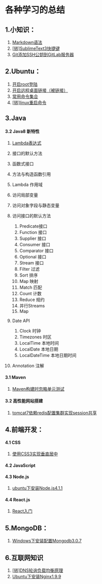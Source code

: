 # 各种学习的总结

## 1.小知识：
1. [Markdown语法](./Others/1.Markdown语法.md)  
2. [[转]SublimeText3快捷键](./Others/2.[转]SublimeText3快捷键.md)  
3. [Git添加SSH公钥到GitLab服务器](./Others/3.Git添加SSH公钥到GitLab服务器.md)  

## 2.Ubuntu：
1. [开启root登陆](./Ubuntu/1.开启root登陆.md)
2. [开启远程桌面链接（被链接）](./Ubuntu/2.开启远程桌面连接1.md)
3. [常用命令集合](./Ubuntu/3.常用命令集合.md)
4. [[转]linux重启命令](./Ubuntu/4.[转]linux重启命令.md)

## 3.Java  
#### 3.2 Java8 新特性  
1. [Lambda表达式](./Java/Java8Features/1.Lambda表达式.md)  
2. 接口的默认方法   

3. 函数式接口  
4. 方法与构造函数引用    
5. Lambda 作用域  
6. 访问局部变量  
7. 访问对象字段与静态变量  
8. 访问接口的默认方法  
    1. Predicate接口  
    2. Function 接口  
    3. Supplier 接口  
    4. Consumer 接口  
    5. Comparator 接口  
    6. Optional 接口  
    7. Stream 接口  
    8. Filter 过滤  
    9. Sort 排序  
    10. Map 映射  
    11. Match 匹配  
    12. Count 计数  
    13. Reduce 规约  
    14. 并行Streams  
    15. Map  
9. Date API  
    1. Clock 时钟
    2. Timezones 时区
    3. LocalTime 本地时间
    4. LocalDate 本地日期
    5. LocalDateTime 本地日期时间  
10. Annotation 注解  

#### 3.1 Maven  
1. [Maven构建时忽略单元测试](./Java/Maven/1.Maven构建时忽略单元测试.md)  

#### 3.2 高性能网站搭建  
1. [tomcat7依赖redis配置集群实现session共享](./Java/HeighWeb/1.tomcat7依赖redis配置集群实现session共享.md)  

## 4.前端开发：  
#### 4.1 CSS  
1. [使用CSS3实现垂直居中](./FrontEnd/css/1.CSS3实现垂直居中.md)  

#### 4.2 JavaScript  
#### 4.3 Node.js  
1. [ubuntu下安装Node.js4.1.1](./Node.js/1.Ubuntu下安装Node.js.md)  

#### 4.4 React.js
1. [React入门](./React/1.React入门.md)  

## 5.MongoDB：
1. [Windows下安装配置Mongodb3.0.7](./MongoDB/1.Windows下安装配置.md)  

## 6.互联网知识  
1. [[转]DNS轮询负载均衡原理](./Internet/1.[转]DNS轮询负载均衡原理.md)  
2. [Ubuntu下安装Nginx1.9.9](./Internet/2.Ubuntu下安装Nginx1.9.9.md)  

